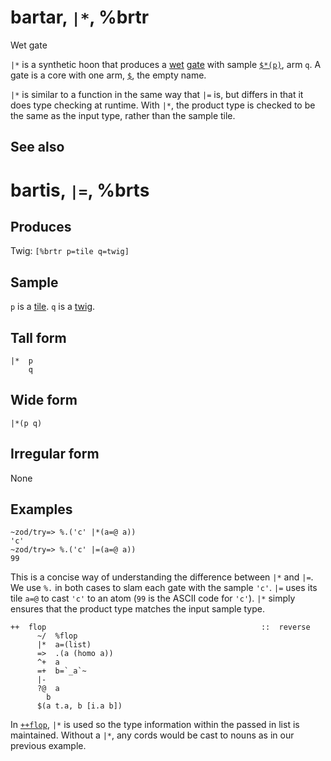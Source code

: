 bartar, `|*`, %brtr
============================

Wet gate

`|*` is a synthetic hoon that produces a [wet]() [gate]() with sample
[`$*(p)`](), arm `q`. A gate is a core with one arm, [`$`](), the empty
name.

`|*` is similar to a function in the same way that `|=` is, but differs
in that it does type checking at runtime. With `|*`, the product type is
checked to be the same as the input type, rather than the sample tile.

See also
--------

bartis, `|=`, %brts
============================

Produces
--------

Twig: `[%brtr p=tile q=twig]`

Sample
------

`p` is a [tile](). `q` is a [twig]().

Tall form
---------

    |*  p
        q

Wide form
---------

    |*(p q)

Irregular form
--------------

None

Examples
--------

    ~zod/try=> %.('c' |*(a=@ a))
    'c'
    ~zod/try=> %.('c' |=(a=@ a))
    99

This is a concise way of understanding the difference between `|*` and
`|=`. We use `%.` in both cases to slam each gate with the sample `'c'`.
`|=` uses its tile `a=@` to cast `'c'` to an atom (`99` is the ASCII
code for `'c'`). `|*` simply ensures that the product type matches the
input sample type.

    ++  flop                                                ::  reverse
          ~/  %flop
          |*  a=(list)
          =>  .(a (homo a))
          ^+  a
          =+  b=`_a`~
          |-
          ?@  a
            b
          $(a t.a, b [i.a b])

In [`++flop`](), `|*` is used so the type information within the passed
in list is maintained. Without a `|*`, any cords would be cast to nouns
as in our previous example.
